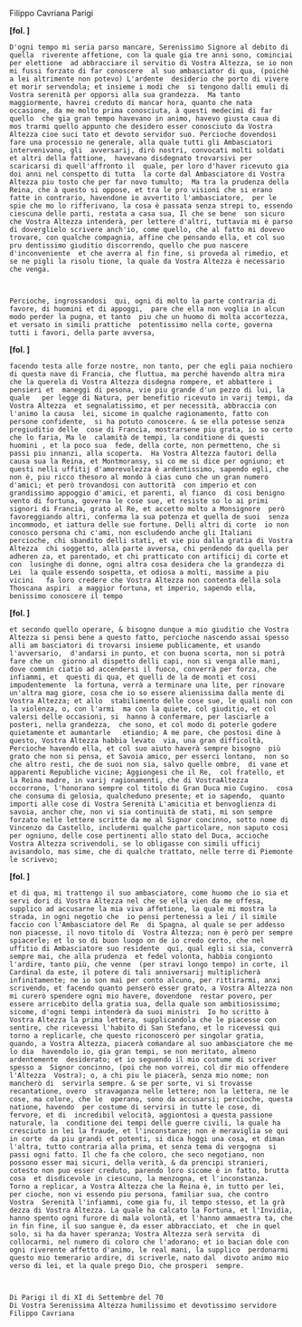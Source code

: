 Filippo Cavriana
Parigi




  
    
    
**[fol. ]**


    D'ogni tempo mi seria parso mancare, Serenissimo Signore al debito di quella  riverente affetione, con la quale gia tre anni sono, cominciai per elettione  ad abbracciare il servitio di Vostra Altezza, se io non mi fussi forzato di far conoscere  al suo ambasciator di qua, (poichè a lei altrimente non potevo) L'ardente  desiderio che porto di vivere et morir servendola; et insieme i modi che  si tengono dalli emuli di Vostra serenità per opporsi alla sua grandezza.  Ma tanto maggiormente, havrei creduto di mancar hora, quanto che nata  occasione, da me molto prima conosciuta, à questi medecimi di far quello  che gia gran tempo havevano in animo, havevo giusta caua di mos trarmi quello appunto che desidero esser conosciuto da Vostra Altezza cioe suci tato et devoto servidor suo. Percioche dovendosi fare una processio ne generale, alla quale tutti gli Ambasciatori intervenivano, gli  avversarij, dirò nostri, convocati molti soldati et altri della fattione,  havevano disdegnato trovarsivi per scaricarsi di quell'affronto il  quale, per loro d'haver ricevuto gia doi anni nel conspetto di tutta  la corte dal Ambasciatore di Vostra Altezza piu tosto che per far novo tumulto;  Ma tra la prudenza della Reina, che à questo si oppose, et tra le pro visioni che si erano fatte in contrario, havendone io avvertito l'ambasciatore,  per le spie che mo lo rifferivano, la cosa è passata senza strepi to, essendo ciescuna delle parti, restata a casa sua, Il che se bene  son sicuro che Vostra Altezza intenderà, per lettere d'altri, tuttavia mi è parso  di doverglielo scrivere anch'io, come quello, che al fatto mi dovevo  trovare, con qualche compagnia, affine che pensando ella, et col suo pru dentissimo giuditio discorrendo, quello che puo nascere d'inconveniente  et che averra al fin fine, si proveda al rimedio, et se ne pigli la risolu tione, la quale da Vostra Altezza è necessario che venga.


    
    Percioche, ingrossandosi  qui, ogni di molto la parte contraria di favore, di huomini et di appoggi,  pare che ella non voglia in alcun modo perder la pugna, et tanto  piu che un huomo di molta accortezza, et versato in simili prattiche  potentissimo nella corte, governa tutti i favori, della parte avversa,



    
**[fol. ]**


    facendo testa alle forze nostre, non tanto, per che egli paia nochiero  di questa nave di Francia, che fluttua, ma perché havendo altra mira  che la querela di Vostra Altezza disdegna rompere, et abbattere i pensieri et  maneggi di pesona, vie piu grande d'un pezzo di lui, la quale   per legge di Natura, per benefitio ricevuto in varij tempi, da Vostra Altezza  et segnalatissimo, et per necessità, abbraccia con l'animo la causa  lei, sicome in qualche ragionamento, fatto con persone confidente,  si ha potuto conoscere. & se ella potesse senza pregiuditio delle  cose di Francia, mostrarsene piu grata, io so certo che lo faria, Ma le  calamità de tempi, la conditione di questi huomini , et la poco sua  fede, della corte, non permetteno, che si passi piu innanzi, alla scoperta.  Ha Vostra Altezza fautori della causa sua la Reina, et Montmoransy, si co me si dice per ogniuno; et questi nelli uffitij d'amorevolezza è ardentissimo, sapendo egli, che non è, piu ricco thesoro al mondo à cias cuno che un gran numero d'amici; et però trovandosi con auttorità  con imperio et con grandissimo appoggio d'amici, et parenti, al fianco  di cosi benigno vento di fortuna, governa le cose sue, et resiste so lo ai primi signori di Francia, grato al Re, et accetto molto a Monsignore  però favoreggiando altri, conferma la sua potenza et quella de suoi  senza incommodo, et iattura delle sue fortune. Delli altri di corte  io non conosco persona chi c'ami, non escludendo anche gli Italiani  percioche, chi sbandito delli stati, et vie piu dalla gratia di Vostra Altezza  chi soggetto, alla parte avversa, chi pendendo da quella per adheren za, et parentado, et chi pratticato con artificij di corte et con  lusinghe di donne, ogni altra cosa desidera che la grandezza di Lei  la quale essendo sospetta, et odiosa a molti, massime a piu vicini   fa loro credere che Vostra Altezza non contenta della sola Thoscana aspiri  a maggior fortuna, et imperio, sapendo ella, benissimo conoscere il tempo



    
**[fol. ]**


    et secondo quello operare, & bisogno dunque a mio giuditio che Vostra Altezza si pensi bene a questo fatto, percioche nascendo assai spesso alli am basciatori di trovarsi insieme publicamente, et usando l'avversario,  d'andarsi in punto, et con buona scorta, non si potrà fare che un  giorno al dispetto delli capi, non si venga alle mani, dove commin ciatio ad accendersi il fuoco, converrà per forza, che infiammi, et  questi di qua, et quelli de la de monti et cosi impudentemente  la fortuna, verrà a terminare una lite, per rinovare un'altra mag giore, cosa che io so essere alienissima dalla mente di Vostra Altezza; et allo  stabilimento delle cose sue, le quali non con la violenza, o, con l'armi  ma con la quiete, col giuditio, et col valersi delle occasioni, si  hanno à confermare, per lasciarle a posteri, nella grandezza,  che sono, et col modo di poterle godere quietamente et aumantarle   etiandio; A me pare, che postosi dine à questo, Vostra Altezza habbia levato  via, una gran difficoltà, Percioche havendo ella, et col suo aiuto haverà sempre bisogno  più grato che non si pensa, et Savoia amico, per esserci lontano,  non so che altro resti, che de suoi non sia, salvo quelle ombre,  di vane et apparenti Republiche vicine; Aggiongesi che il Re,  col fratello, et la Reina madre, in varij ragionamenti, che di VostraAltezza  occorrono, l'honorano sempre col titolo di Gran Duca mio Cugino.  cosa che consuma di gelosia, qualcheduno presente; et io sapendo,  quanto importi alle cose di Vostra Serenità L'amicitia et benvoglienza di  savoia, anchor che, non vi sia continuità de stati, mi son sempre  forzato nelle lettere scritte da me al Signor concinno, sotto nome di  Vincenzo da Castello, includermi qualche particolare, non saputo cosi  per ogniuno, delle cose pertinenti allo stato del Duca, accioche  Vostra Altezza scrivendoli, se lo obligasse con simili ufficij avisandolo, mas sime, che di qualche trattato, nelle terre di Piemonte le scrivevo;



    
**[fol. ]**


    et di qua, mi trattengo il suo ambasciatore, come huomo che io sia et servi dori di Vostra Altezza nel che se ella vien da me offesa, supplico ad accusarne la mia viva affetione, la quale mi mostra la strada, in ogni negotio che  io pensi pertenessi a lei / il simile faccio con l'Ambasciatore del Re  di Spagna, al quale se per addesso non piacesse, il novo titolo di  Vostra Altezza; non è però per sempre spiacerle; et lo so di buon luogo on de io credo certo, che nel uffitio di Ambasciatore suo residente  qui, qual egli si sia, converrà sempre mai, che alla prudenza  et fedel volonta, habbia congionto l'ardire, tanto più, che venne  (per stravi longo tempo) in corte, il Cardinal da este, il potere di tali anniversarij multiplicherà infinitamente; ne io son mai per conto alcuno, per rittirarmi, anxi scrivendo, et facendo quanto penserò esser grato, a Vostra Altezza non mi curerò spendere ogni mio havere, dovendone  restar povero, per essere arricebito della gratia sua, della quale son ambitiosissimo; sicome, d'ogni tempi intenderà da suoi ministri  Io ho scritto à Vostra Altezza la prima lettera, supplicandola che le piacesse con sentire, che ricevessi l'habito di San Stefano, et lo ricevessi qui  torno a replicarle, che questo riconoscerò per singolar gratia,  quando, a Vostra Altezza, piacerà com̍andare al suo ambasciatore che me lo dia  havendolo io, gia gran tempi, se non meritato, almeno ardentemente  desiderato; et io seguendo il mio costume di scriver spesso a  Signor concinno, (poi che non vorrei, col dir mio offendere l'Altezza  Vostra); o, a chi piu le piacerà, senza mio nome; non mancherò di  servirla sempre. & se per sorte, vi si trovasse recantatione, overo  stravaganza nelle lettere; non la lettera, ne le cose, ma colore, che le  operano, sono da accusarsi; percioche, questa natione, havendo  per costume di servirsi in tutte le cose, di fervore, et di  incredibil velocità, aggiontosi a questa passione naturale, la  conditione dei tempi delle guerre civili, la quale ha  cresciuto in lei la fraude, et l'inconstanze; non è meraviglia se qui in corte  da piu grandi et potenti, si dica hoggi una cosa, et diman  l'altra, tutto contraria alla prima, et senza tema di vergogna  si passi ogni fatto. Il che fa che coloro, che seco negotiano, non  possono esser mai sicuri, della verità, & da prencipi stranieri,  cotesto non puo esser creduto, parendo loro sicome è in fatto, brutta cosa  et disdicevole in ciescuno, la menzogna, et l'inconstanza.  Torno a replicar, a Vostra Altezza che la Reina è, in tutto per lei, per cioche, non vi essendo piu persona, familiar sua, che contro Vostra  Serenità l'infiammi, come gia fu, il tempo stesso, et la grà dezza di Vostra Altezza. La quale ha calcato la Fortuna, et l'Invidia,  hanno spento ogni furore di mala volontà, et l'hanno ammaestra ta, che in fin fine, il suo sangue è, da esser abbracciato, et  che in quel solo, si ha da haver speranza; Vostra Altezza serà servita  di collocarmi, nel numero di coloro che l'adorano; et io bacian dole con ogni riverente affetto d'animo, le real mani, la supplico  perdonarmi questo mio temerario ardire, di scriverle, nato dal  divoto animo mio verso di lei, et la quale prego Dio, che prosperi  sempre.


    
    Di Parigi il di XI di Settembre del 70
    Di Vostra Serenissima Altezza humilissimo et devotissimo servidore Filippo Cavriana
    


    
  
